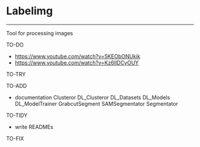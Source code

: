 # Labelimg
---
Tool for processing images

TO-DO
- https://www.youtube.com/watch?v=5KEObONUkik
- https://www.youtube.com/watch?v=Kz6IlDCyOUY

TO-TRY

TO-ADD
- documentation
Clusteror
DL_Clusteror
DL_Datasets
DL_Models
DL_ModelTrainer
GrabcutSegment
SAMSegmentator
Segmentator

TO-TIDY
- write READMEs

TO-FIX